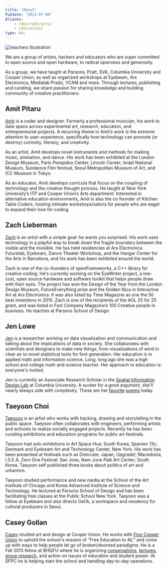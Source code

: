 ```yaml
---
title: "About"
Pubdate: "2013-07-09"
Aliases:
    - /doc/redirects/
    - /doc/alias/    
type: doc
---
```


![teachers illustration](/static/media/people.jpg)

We are a group of artists, hackers and educators who are super committed to open source and open hardware, to radical openness and generosity.

As a group, we have taught at Parsons, Pratt, SVA, Columbia University and Cooper Union, as well as organized workshops at Eyebeam, Ars Electronica, Medialab Prado, YCAM and more. Through lectures, publishing and curating, we share passion for sharing knowledge and building community of creative practitioners.

## Amit Pitaru

[Amit](http://pitaru.com/) is a coder and designer. Formerly a professional musician, his work to date spans across experimental art, research, education, and entrepreneurial projects. A recurring theme in Amit’s work is the extreme attention to user-experience, specifically how technology can promote (or destroy) curiosity, literacy, and creativity.

As an artist, Amit develops novel instruments and methods for making music, animation, and dance. His work has been exhibited at the London Design Museum, Paris Pompidou Center, Lincoln Center, Israel National Museum, Sundance Film festival, Seoul Metropolitan Museum of Art, and ICC Museum in Tokyo.

As an educator, Amit develops curricula that focus on the coupling of technology and the creative thought process. He taught at New York University’s ITP and Cooper Union’s Arts department. Interested in alternative education environments, Amit is also the co founder of Kitchen Table Coders, hosting intimate workshops/salons for people who are eager to expand their love for coding.

## Zach Lieberman

[Zach](http://thesystemis.com/) is an artist with a simple goal: he wants you surprised. His work uses technology in a playful way to break down the fragile boundary between the visible and the invisible. He has held residencies at Ars Electronica Futurelab, Eyebeam, Dance Theater Workshop, and the Hangar Center for the Arts in Barcelona, and his work has been exhibited around the world.

Zach is one of the co-founders of openFrameworks, a C++ library for creative coding. He's currently working on the EyeWriter project, a low-cost, open source hardware and software toolkit that helps people draw with their eyes. The project has won the Design of the Year from the London Design Museum, FutureEverything prize and the Golden Nica in Interactive Art at Ars Electronica. It was also listed by Time Magazine as one the 50 best inventions in 2010. Zach is one of the recipients of the AOL 25 for 25 grant, and was listed in Fast Company Magazine’s 100 Creative people in business. He teaches at Parsons School of Design.

## Jen Lowe

[Jen](http://www.datatelling.com/) is a researcher working on data visualization and communication and talking about the implications of data in society. She collaborates with scientists and designers to make new things, from visualizations of wind in clear air to novel statistical tools for font generation. Her education is in applied math and information science. Long, long ago she was a high school and college math and science teacher. Her approach to education is: everyone's invited.

Jen is currently an Associate Research Scholar in the [Spatial Information Design Lab](http://www.spatialinformationdesignlab.org/) at Columbia University. A sucker for a good argument, she'll nearly always side with complexity. These are her [favorite](http://www.poetryfoundation.org/poem/171140) [poems](http://www.theparisreview.org/poetry/6090/two-poems-kevin-prufer) today.

## Taeyoon Choi

[Taeyoon](http://taeyoonchoi.com/) is an artist who works with hacking, drawing and storytelling in the public space. Taeyoon often collaborates with engineers, performing artists and activists to realize socially engaged projects. Recently he has been curating exhibitions and education programs for public art festivals.

Taeyoon had solo exhibitions in Art Space Hue; South Korea, Spanien 13c; Denmark and Eyebeam Art and Technology Center, New York. His work has been presented at festivals such as Dislocate; Japan, Upgrade!; Macedonia, I.S.E.A, Zero One Festival; San Jose, Nam June Paik Art Center; South Korea. Taeyoon self published three books about politics of art and urbanism.

Taeyoon studied performance and new media at the School of the Art Institute of Chicago and Korea Advanced Institute of Science and Technology. He lectured at Parsons School of Design and has been facilitating free classes at the Public School New York. Taeyoon was a fellow at Eyebeam and also directs GaOk, a workspace and residency for cultural producers in Seoul.

## Casey Gollan

[Casey](http://caseyagollan.com) studied art and design at Cooper Union. He works with <a href="http://facebook.com/freecooperunion"><em>Free</em> Cooper Union</a> to uphold the school's mission of "Free Education to All," and come up with ways to help people let go of broken/doomed paradigms. He is a Fall 2013 fellow at BHQFU where he is organizing [conversations](http://bhqfu.org/they-cant-kill-us-all), [lectures](http://bhqfu.org/lecture-series), [group research](http://education.hackpad.com), and action on issues of education and student power. At SFPC he is helping start the school and handling day-to-day operations.